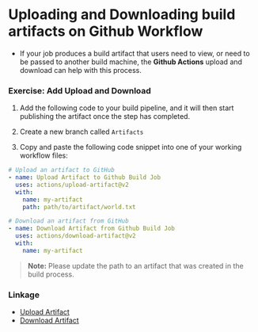 # Uploading and Downloading build artifacts on Github Workflow

- If your job produces a build artifact that users need to view, or need to be passed to another build machine, the **Github Actions** upload and download can help with this process.

### Exercise: Add Upload and Download

1. Add the following code to your build pipeline, and it will then start publishing the artifact once the step has completed.

1. Create a new branch called `Artifacts`
1. Copy and paste the following code snippet into one of your working workflow files:  

```yml
# Upload an artifact to GitHub
- name: Upload Artifact to Github Build Job
  uses: actions/upload-artifact@v2
  with:
    name: my-artifact
    path: path/to/artifact/world.txt

# Download an artifact from GitHub
- name: Download Artifact from Github Build Job
  uses: actions/download-artifact@v2
  with:
    name: my-artifact
```
> **Note:** Please update the path to an artifact that was created in the build process.

### Linkage
- [Upload Artifact](https://github.com/actions/upload-artifact)
- [Download Artifact](https://github.com/actions/download-artifact)
